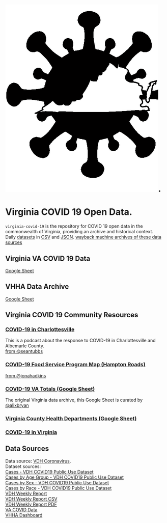 # ![COVID-19 in Virginia](/img/sts-icon-stayhome2-a-invert-bg-white.png?raw=true "COVID-19 in Virginia"). 
# Virginia COVID 19 Open Data. 

`virginia-covid-19` is the repository for COVID 19 open data in the commonwealth of Virginia, providing an archive and historical context.  
Daily [datasets](https://github.com/jalbertbowden/virginia-covid-19/tree/master/data) in [CSV](https://github.com/jalbertbowden/virginia-covid-19/tree/master/data/csv) and [JSON](https://github.com/jalbertbowden/virginia-covid-19/tree/master/data/json). 
[wayback machine archives of these data sources](https://archive.org/details/@jalbertbowdenii?tab=web-archive)  

## Virginia VA COVID 19 Data  
[Google Sheet](https://docs.google.com/spreadsheets/d/1OE224UzFx022XQFYlkXmWyRXy8YBAABE5jDKa7zfJZQ/edit#gid=1363155774)
## VHHA Data Archive  
[Google Sheet](https://docs.google.com/spreadsheets/d/1ahR_kq-oYTCkCeTM3YfoF_mQyGq4JrwRdS7oeIOEWf4/edit#gid=0)

## Virginia COVID 19 Community Resources  
### [COVID-19 in Charlottesville](https://covid-19-in-charlottesville.simplecast.com/)  
This is a podcast about the response to COVID-19 in Charlottesville and Albemarle County.  
[from @seantubbs](https://twitter.com/seantubbs)  
### [COVID-19 Food Service Program Map (Hampton Roads)](https://www.jonahadkins.com/school-meals/)  
[from @jonahadkins](https://twitter.com/jonahadkins)  
### [COVID-19 VA Totals (Google Sheet)](https://docs.google.com/spreadsheets/d/1FgJpfYWxJi3xUhQnqnlGcyIlQ9Q5KmVJP9xLfPQexqg/edit#gid=0)  
The original Virginia data archive, this Google Sheet is curated by [@alixbryan](https://twitter.com/alixbryan)  
### [Virginia County Health Departments (Google Sheet)](https://docs.google.com/spreadsheets/d/1jQ2NgTLsTskAeONCNWNUw23F-xhoqq5bFgSRkJQUPQo/edit?usp=sharing)  
### [COVID-19 in Virginia](https://www.vpap.org/covid-19/) 


## Data Sources  
Data source: [VDH Coronavirus](http://www.vdh.virginia.gov/coronavirus/).  
Dataset sources:  
[Cases - VDH COVID19 Public Use Dataset](http://www.vdh.virginia.gov/content/uploads/sites/182/2020/03/VDH-COVID-19-PublicUseDataset-Cases.csv)  
[Cases by Age Group - VDH COVID19 Public Use Dataset](http://www.vdh.virginia.gov/content/uploads/sites/182/2020/03/VDH-COVID-19-PublicUseDataset-Cases_By-Age-Group.csv)  
[Cases by Sex - VDH COVID19 Public Use Dataset](http://www.vdh.virginia.gov/content/uploads/sites/182/2020/03/VDH-COVID-19-PublicUseDataset-Cases_By-Sex.csv)  
[Cases by Race - VDH COVID19 Public Use Dataset](http://www.vdh.virginia.gov/content/uploads/sites/182/2020/03/VDH-COVID-19-PublicUseDataset-Cases_By-Race.csv)  
[VDH Weekly Report](http://www.vdh.virginia.gov/coronavirus/weekly-report/)  
[VDH Weekly Report CSV](http://www.vdh.virginia.gov/content/uploads/sites/182/2020/04/Long-Data.csv)  
[VDH Weekly Report PDF](http://www.vdh.virginia.gov/content/uploads/sites/182/2020/04/Virginia-Weekly-COVID-19-Activity-Report.pdf)  
[VA COVID Data](https://www.publichealth.va.gov/n-coronavirus/)  
[VHHA Dashboard](https://www.vhha.com/communications/virginia-hospital-covid-19-data-dashboard/)
